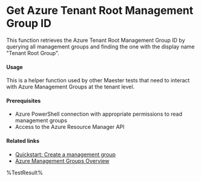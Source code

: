# Get Azure Tenant Root Management Group ID

This function retrieves the Azure Tenant Root Management Group ID by querying all management groups and finding the one with the display name "Tenant Root Group".

#### Usage

This is a helper function used by other Maester tests that need to interact with Azure Management Groups at the tenant level.

#### Prerequisites

- Azure PowerShell connection with appropriate permissions to read management groups
- Access to the Azure Resource Manager API

#### Related links

* [Quickstart: Create a management group](https://learn.microsoft.com/en-us/azure/governance/management-groups/create-management-group-portal)
* [Azure Management Groups Overview](https://docs.microsoft.com/en-us/azure/governance/management-groups/overview)

<!--- Results --->
%TestResult%
